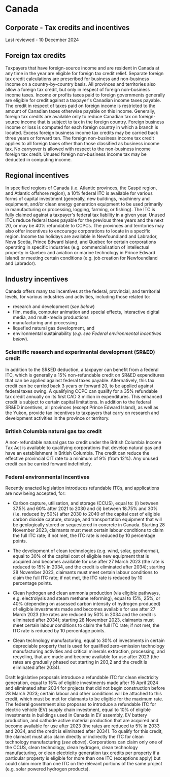 # Canada
## Corporate - Tax credits and incentives
Last reviewed - 10 December 2024
## Foreign tax credits
Taxpayers that have foreign-source income and are resident in Canada at any time in the year are eligible for foreign tax credit relief. Separate foreign tax credit calculations are prescribed for business and non-business income on a country-by-country basis. All provinces and territories also allow a foreign tax credit, but only in respect of foreign non-business income taxes.
Income or profits taxes paid to foreign governments generally are eligible for credit against a taxpayer's Canadian income taxes payable. The credit in respect of taxes paid on foreign income is restricted to the amount of Canadian taxes otherwise payable on this income. Generally, foreign tax credits are available only to reduce Canadian tax on foreign-source income that is subject to tax in the foreign country.
Foreign business income or loss is computed for each foreign country in which a branch is located. Excess foreign business income tax credits may be carried back three years or forward ten. The foreign non-business income tax credit applies to all foreign taxes other than those classified as business income tax. No carryover is allowed with respect to the non-business income foreign tax credit. Unused foreign non-business income tax may be deducted in computing income.
## Regional incentives
In specified regions of Canada (i.e. Atlantic provinces, the Gaspé region, and Atlantic offshore region), a 10% federal ITC is available for various forms of capital investment (generally, new buildings, machinery and equipment, and/or clean energy generation equipment to be used primarily in manufacturing or processing, logging, farming, or fishing). The ITC is fully claimed against a taxpayer's federal tax liability in a given year. Unused ITCs reduce federal taxes payable for the previous three years and the next 20, or may be 40% refundable to CCPCs.
The provinces and territories may also offer incentives to encourage corporations to locate in a specific region. Income tax holidays are available in Newfoundland and Labrador, Nova Scotia, Prince Edward Island, and Quebec for certain corporations operating in specific industries (e.g. commercialisation of intellectual property in Quebec and aviation or marine technology in Prince Edward Island) or meeting certain conditions (e.g. job creation for Newfoundland and Labrador).
## Industry incentives
Canada offers many tax incentives at the federal, provincial, and territorial levels, for various industries and activities, including those related to:
  * research and development (_see below_)
  * film, media, computer animation and special effects, interactive digital media, and multi-media productions
  * manufacturing and processing
  * liquefied natural gas development, and
  * environmental sustainability (_e.g. see Federal environmental incentives below_).


### Scientific research and experimental development (SR&ED) credit
In addition to the SR&ED deduction, a taxpayer can benefit from a federal ITC, which is generally a 15% non-refundable credit on SR&ED expenditures that can be applied against federal taxes payable. Alternatively, this tax credit can be carried back 3 years or forward 20, to be applied against federal taxes owing.
A qualifying CCPC can qualify for a 35% refundable tax credit annually on its first CAD 3 million in expenditures. This enhanced credit is subject to certain capital limitations.
In addition to the federal SR&ED incentives, all provinces (except Prince Edward Island), as well as the Yukon, provide tax incentives to taxpayers that carry on research and development activities in the province or territory.
### British Columbia natural gas tax credit
A non-refundable natural gas tax credit under the British Columbia Income Tax Act is available to qualifying corporations that develop natural gas and have an establishment in British Columbia. The credit can reduce the effective provincial CIT rate to a minimum of 9% (from 12%). Any unused credit can be carried forward indefinitely.
### Federal environmental incentives
Recently enacted legislation introduces refundable ITCs, and applications are now being accepted, for:
  * Carbon capture, utilisation, and storage (CCUS), equal to: (i) between 37.5% and 60% after 2021 to 2030 and (ii) between 18.75% and 30% (i.e. reduced by 50%) after 2030 to 2040 of the capital cost of eligible carbon dioxide capture, storage, and transportation equipment that will be geologically stored or sequestered in concrete in Canada. Starting 28 November 2023, claimants must meet certain labour conditions to claim the full ITC rate; if not met, the ITC rate is reduced by 10 percentage points.


  * The development of clean technologies (e.g. wind, solar, geothermal), equal to 30% of the capital cost of eligible new equipment that is acquired and becomes available for use after 27 March 2023 (the rate is reduced to 15% in 2034, and the credit is eliminated after 2034); starting 28 November 2023, claimants must meet certain labour conditions to claim the full ITC rate; if not met, the ITC rate is reduced by 10 percentage points.
  * Clean hydrogen and clean ammonia production (via eligible pathways, e.g. electrolysis and steam methane reforming), equal to 15%, 25%, or 40% (depending on assessed carbon intensity of hydrogen produced) of eligible investments made and becomes available for use after 27 March 2023 (the rates are reduced by 50% in 2034 and the credit is eliminated after 2034); starting 28 November 2023, claimants must meet certain labour conditions to claim the full ITC rate; if not met, the ITC rate is reduced by 10 percentage points.
  * Clean technology manufacturing, equal to 30% of investments in certain depreciable property that is used for qualified zero-emission technology manufacturing activities and critical minerals extraction, processing, and recycling, that are made and become available for use after 2023 (the rates are gradually phased out starting in 203,2 and the credit is eliminated after 2034).


Draft legislative proposals introduce a refundable ITC for clean electricity generation, equal to 15% of eligible investments made after 15 April 2024 and eliminated after 2034 for projects that did not begin construction before 28 March 2023; certain labour and other conditions will be attached to this credit, which must be met for claimants to be eligible for the maximum rate.
The federal government also proposes to introduce a refundable ITC for electric vehicle (EV) supply chain investment, equal to 10% of eligible investments in buildings used in Canada in EV assembly, EV battery production, and cathode active material production that are acquired and become available for use after 2023 (the rates are reduced to 5% in 2033 and 2034, and the credit is eliminated after 2034). To qualify for this credit, the claimant must also claim directly or indirectly the ITC for clean technology manufacturing (_see above_).
Corporations can claim only one of the CCUS, clean technology, clean hydrogen, clean technology manufacturing, or clean electricity generation tax credits per property if a particular property is eligible for more than one ITC (exceptions apply) but could claim more than one ITC on the relevant portions of the same project (e.g. solar powered hydrogen products).
